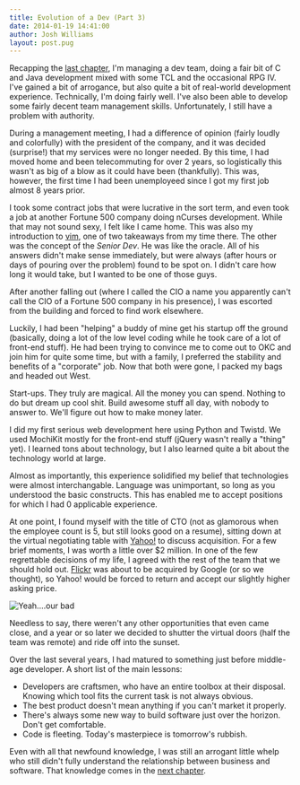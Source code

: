 ```yaml
---
title: Evolution of a Dev (Part 3)
date: 2014-01-19 14:41:00
author: Josh Williams
layout: post.pug
---
```

Recapping the [last chapter](/blog/2014/01/evolution-of-a-dev-part-2/),
I'm managing a dev team, doing a fair bit of C and Java development mixed with
some TCL and the occasional RPG IV.  I've gained a bit of arrogance, but also
quite a bit of real-world development experience.  Technically, I'm doing fairly
well.  I've also been able to develop some fairly decent team management
skills.  Unfortunately, I still have a problem with authority.

During a management meeting, I had a difference of opinion (fairly loudly and colorfully)
with the president of the company, and it was decided (surprise!) that my services were no
longer needed.  By this time, I had moved home and been telecommuting for over 2 years,
so logistically this wasn't as big of a blow as it could have been (thankfully).  This
was, however, the first time I had been unemployeed since I got my first job almost 8 years
prior.

<!--more-->

I took some contract jobs that were lucrative in the sort term, and even took a job at
another Fortune 500 company doing nCurses development.  While that may not sound sexy,
I felt like I came home.  This was also my introduction to [vim](http://www.vim.org/),
one of two takeaways from my time there.  The other was the concept of the *Senior Dev*.
He was like the oracle.  All of his answers didn't make sense immediately, but were
always (after hours or days of pouring over the problem) found to be spot on. I didn't
care how long it would take, but I wanted to be one of those guys.

After another falling out (where I called the CIO a name you apparently can't call
the CIO of a Fortune 500 company in his presence), I was escorted from the building
and forced to find work elsewhere.

Luckily, I had been "helping" a buddy of mine get his startup off the ground (basically,
doing a lot of the low level coding while he took care of a lot of front-end stuff).
He had been trying to convince me to come out to OKC and join him for quite some time,
but with a family, I preferred the stability and benefits of a "corporate" job.  Now
that both were gone, I packed my bags and headed out West.

Start-ups.  They truly are magical.  All the money you can spend.  Nothing to do but
dream up cool shit.  Build awesome stuff all day, with nobody to answer to.  We'll
figure out how to make money later.

I did my first serious web development here using Python and Twistd.  We used MochiKit
mostly for the front-end stuff (jQuery wasn't really a "thing" yet).  I learned tons
about technology, but I also learned quite a bit about the technology world at large.

Almost as importantly, this experience solidified my belief that technologies were almost
interchangable.  Language was unimportant, so long as you understood the basic constructs.
This has enabled me to accept positions for which I had 0 applicable experience.

At one point, I found myself with the title of CTO (not as glamorous when the employee
count is 5, but still looks good on a resume), sitting down at the virtual negotiating
table with [Yahoo!](http://www.yahoo.com) to discuss acquisition.  For a few brief moments,
I was worth a little over $2 million.  In one of the few regrettable decisions of my life,
I agreed with the rest of the team that we should hold out.  [Flickr](http://flickr.com) was
about to be acquired by Google (or so we thought), so Yahoo! would be forced to return and
accept our slightly higher asking price.

![Yeah....our bad](http://www.quickmeme.com/img/73/73ef5f06a4b19f7f5ff738661ecfe587a694068b3573a07e83eb71b0a79ac7f5.jpg)

Needless to say, there weren't any other opportunities that even came close, and a year or so
later we decided to shutter the virtual doors (half the team was remote) and ride off
into the sunset.

Over the last several years, I had matured to something just before middle-age developer.  A short
list of the main lessons:
 * Developers are craftsmen, who have an entire toolbox at their disposal.  Knowing
 which tool fits the current task is not always obvious.
 * The best product doesn't mean anything if you can't market it properly.
 * There's always some new way to build software just over the horizon.
 Don't get comfortable.
 * Code is fleeting.  Today's masterpiece is tomorrow's rubbish.


 Even with all that newfound knowledge, I was still an arrogant little whelp who still didn't
 fully understand the relationship between business and software.  That knowledge comes in the
 [next chapter](../evolution-of-a-dev-part-4/).
